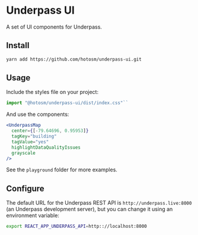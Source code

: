 # Underpass UI

A set of UI components for Underpass.

## Install

```sh
yarn add https://github.com/hotosm/underpass-ui.git
```

## Usage

Include the styles file on your project:

```js
import "@hotosm/underpass-ui/dist/index.css"``
```

And use the components:

```jsx
<UnderpassMap
  center={[-79.64696, 0.95953]}
  tagKey="building"
  tagValue="yes"
  highlightDataQualityIssues
  grayscale
/>
```

See the `playground` folder for more examples.

## Configure

The default URL for the Underpass REST API is `http://underpass.live:8000` (an Underpass development server), but you can change it using an environment variable:

```sh
export REACT_APP_UNDERPASS_API=http:://localhost:8000
```
